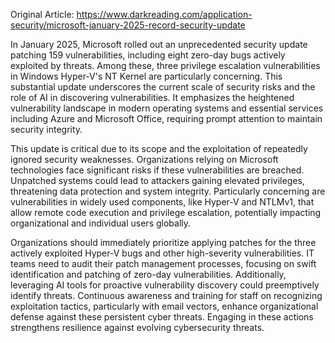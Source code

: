 Original Article: https://www.darkreading.com/application-security/microsoft-january-2025-record-security-update

In January 2025, Microsoft rolled out an unprecedented security update patching 159 vulnerabilities, including eight zero-day bugs actively exploited by threats. Among these, three privilege escalation vulnerabilities in Windows Hyper-V's NT Kernel are particularly concerning. This substantial update underscores the current scale of security risks and the role of AI in discovering vulnerabilities. It emphasizes the heightened vulnerability landscape in modern operating systems and essential services including Azure and Microsoft Office, requiring prompt attention to maintain security integrity.

This update is critical due to its scope and the exploitation of repeatedly ignored security weaknesses. Organizations relying on Microsoft technologies face significant risks if these vulnerabilities are breached. Unpatched systems could lead to attackers gaining elevated privileges, threatening data protection and system integrity. Particularly concerning are vulnerabilities in widely used components, like Hyper-V and NTLMv1, that allow remote code execution and privilege escalation, potentially impacting organizational and individual users globally.

Organizations should immediately prioritize applying patches for the three actively exploited Hyper-V bugs and other high-severity vulnerabilities. IT teams need to audit their patch management processes, focusing on swift identification and patching of zero-day vulnerabilities. Additionally, leveraging AI tools for proactive vulnerability discovery could preemptively identify threats. Continuous awareness and training for staff on recognizing exploitation tactics, particularly with email vectors, enhance organizational defense against these persistent cyber threats. Engaging in these actions strengthens resilience against evolving cybersecurity threats. 